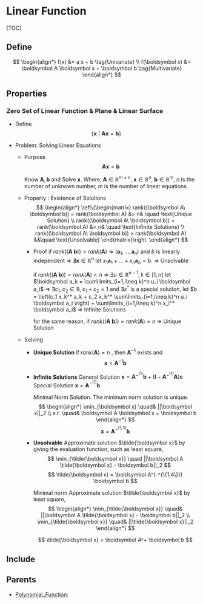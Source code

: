 # Linear Function

[TOC]

## Define

$$
\begin{align*}
  f(x) &= a x + b \tag{Univariate}  \\
  f(\boldsymbol x) &= \boldsymbol A \boldsymbol x + \boldsymbol b  \tag{Multivariate}
\end{align*}
$$

## Properties

### Zero Set of Linear Function & Plane & Linear Surface 

- Define
  $$
  \{\boldsymbol x \ |\ \boldsymbol A \boldsymbol x = \boldsymbol b \}
  $$

- Problem: Solving Linear Equations 
  - Purpose
    $$
    \boldsymbol A \boldsymbol x = \boldsymbol b
    $$

    Know $\boldsymbol A, \boldsymbol b$ and Solve $\boldsymbol x$. Where, $\boldsymbol A \in \mathbb R^{m \times n}$, $\boldsymbol x \in \mathbb R^{n}$, $\boldsymbol b \in \mathbb R^m$, $n$ is the number of unknown number, $m$ is the number of linear equations.

  - Property : Existence of Solutions  
    $$
    \begin{align*}
      \left\{\begin{matrix}
        rank((\boldsymbol A\ \boldsymbol b)) = rank(\boldsymbol A) &= n& \quad \text{Unique Solution}  \\
        rank((\boldsymbol A\ \boldsymbol b)) = rank(\boldsymbol A) &< n& \quad \text{Infinite Solutions}  \\
        rank((\boldsymbol A\ \boldsymbol b)) > rank(\boldsymbol A) &&\quad \text{Unsolvable}
      \end{matrix}\right.
    \end{align*}
    $$

    - Proof 
      if $rank((\boldsymbol A\ \boldsymbol b)) > rank(\boldsymbol A)$ 
      $\Rightarrow$ $(\boldsymbol a_1,...,\boldsymbol a_n)$ and $b$ is linearly independent 
      $\Rightarrow$ $\nexists \boldsymbol x \in \mathbb R^{n}$ let $x_1 \boldsymbol a_1 + ... + x_n \boldsymbol a_n = b$. 
      $\Rightarrow$ Unsolvable

      if $rank((\boldsymbol A\ \boldsymbol b)) = rank(\boldsymbol A) < n$ 
      $\Rightarrow$ $\exists u \in \mathbb R^{n-1}, k \in [1, n]$ let $\boldsymbol a_k = \sum\limits_{i=1,i\neq k}^n u_i \boldsymbol a_i$ 
      $\Rightarrow$ $\exists c_1, c_2 \in \mathbb R, c_1 + c_2 = 1$ and $\exists x^*$ is a special solution, let $b = \left(c_1 x_k^* a_k + c_2 x_k^* \sum\limits_{i=1,i\neq k}^n u_i \boldsymbol a_i \right) + \sum\limits_{i=1,i\neq k}^n x_i^* \boldsymbol a_i$ 
      $\Rightarrow$ Infinite Solutions

      for the same reason, if $rank((\boldsymbol A\ \boldsymbol b)) = rank(\boldsymbol A) = n$ 
      $\Rightarrow$ Unique Solution

  - Solving  
    - **Unique Solution**
      if $rank(\boldsymbol A) = n$ , then $\boldsymbol A^{-1}$ exists and
      $$
      \boldsymbol x = \boldsymbol A^{-1} \boldsymbol b
      $$
      
    - **Infinite Solutions**
      General Solution $\boldsymbol x = \boldsymbol A^{-^{\{1\}}} \boldsymbol b + (\boldsymbol I - \boldsymbol A^{-^{\{1\}}} \boldsymbol A) \boldsymbol c$ 
      Special Solution $\boldsymbol x = \boldsymbol A^{-^{\{1\}}} \boldsymbol b$  

      Minimal Norm Solution. The minimum norm solution is unique.
      $$
      \begin{align*}
        \min_{\boldsymbol x} \quad& ||\boldsymbol x||_2  \\
        s.t. \quad& \boldsymbol A \boldsymbol x = \boldsymbol b
      \end{align*}
      $$
      $$
      \boldsymbol x = \boldsymbol A^{-^{\{1,3\}}} \boldsymbol b
      $$
      
    - **Unsolvable**
      Approximate solution $\tilde{\boldsymbol x}$ by giving the evaluation function, such as least square,
      $$
      \min_{\tilde{\boldsymbol x}} \quad ||\boldsymbol A \tilde{\boldsymbol x} - \boldsymbol b||_2
      $$
      $$
      \tilde{\boldsymbol x} = \boldsymbol A^{-^{\{1,4\}}} \boldsymbol b
      $$

      Minimal norm Approximate solution $\tilde{\boldsymbol x}$ by least square,
      $$
      \begin{align*}
        \min_{\tilde{\boldsymbol x}} \quad& ||\boldsymbol A \tilde{\boldsymbol x} - \boldsymbol b||_2  \\
        \min_{\tilde{\boldsymbol x}} \quad& ||\tilde{\boldsymbol x}||_2
      \end{align*}
      $$
      
      $$
      \tilde{\boldsymbol x} = \boldsymbol A^+ \boldsymbol b
      $$

## Include

## Parents

- [Polynomial_Function](./Polynomial_Function.md): 

